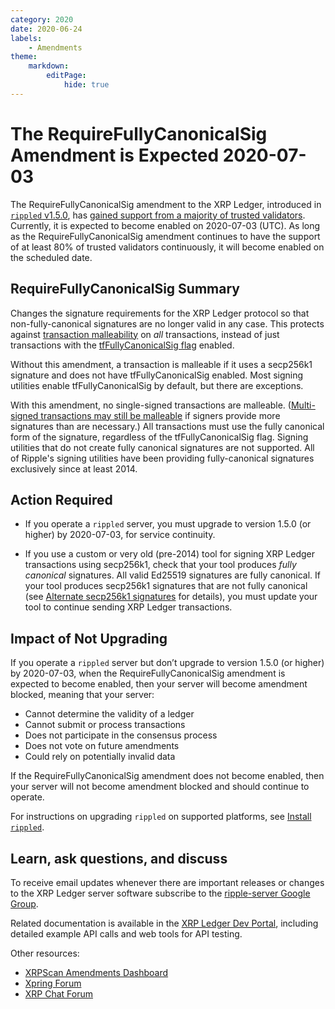 ```yaml
---
category: 2020
date: 2020-06-24
labels:
    - Amendments
theme:
    markdown:
        editPage:
            hide: true
---
```

# The RequireFullyCanonicalSig Amendment is Expected 2020-07-03

The RequireFullyCanonicalSig amendment to the XRP Ledger, introduced in [`rippled` v1.5.0](https://github.com/ripple/rippled/releases/tag/1.5.0), has [gained support from a majority of trusted validators](https://xrpcharts.ripple.com/#/transactions/4DF3E28D6920D917CE0A0A9E341BC5F792B3584E2DD5E679BD7679FE0875AEE6). Currently, it is expected to become enabled on 2020-07-03 (UTC). As long as the RequireFullyCanonicalSig amendment continues to have the support of at least 80% of trusted validators continuously, it will become enabled on the scheduled date.

<!-- BREAK -->

## RequireFullyCanonicalSig Summary

Changes the signature requirements for the XRP Ledger protocol so that non-fully-canonical signatures are no longer valid in any case. This protects against [transaction malleability](https://xrpl.org/transaction-malleability.html) on _all_ transactions, instead of just transactions with the [tfFullyCanonicalSig flag](https://xrpl.org/transaction-common-fields.html#global-flags) enabled.

Without this amendment, a transaction is malleable if it uses a secp256k1 signature and does not have tfFullyCanonicalSig enabled. Most signing utilities enable tfFullyCanonicalSig by default, but there are exceptions.

With this amendment, no single-signed transactions are malleable. ([Multi-signed transactions may still be malleable](https://xrpl.org/transaction-malleability.html#malleability-with-multi-signatures) if signers provide more signatures than are necessary.) All transactions must use the fully canonical form of the signature, regardless of the tfFullyCanonicalSig flag. Signing utilities that do not create fully canonical signatures are not supported. All of Ripple's signing utilities have been providing fully-canonical signatures exclusively since at least 2014.


## Action Required

- If you operate a `rippled` server, you must upgrade to version 1.5.0 (or higher) by 2020-07-03, for service continuity.

- If you use a custom or very old (pre-2014) tool for signing XRP Ledger transactions using secp256k1, check that your tool produces _fully canonical_ signatures. All valid Ed25519 signatures are fully canonical. If your tool produces secp256k1 signatures that are not fully canonical (see [Alternate secp256k1 signatures](https://xrpl.org/transaction-malleability.html#alternate-secp256k1-signatures) for details), you must update your tool to continue sending XRP Ledger transactions.

## Impact of Not Upgrading

If you operate a `rippled` server but don’t upgrade to version 1.5.0 (or higher) by 2020-07-03, when the RequireFullyCanonicalSig amendment is expected to become enabled, then your server will become amendment blocked, meaning that your server:

* Cannot determine the validity of a ledger
* Cannot submit or process transactions
* Does not participate in the consensus process
* Does not vote on future amendments
* Could rely on potentially invalid data

If the RequireFullyCanonicalSig amendment does not become enabled, then your server will not become amendment blocked and should continue to operate.

For instructions on upgrading `rippled` on supported platforms, see [Install `rippled`](https://xrpl.org/install-rippled.html).

## Learn, ask questions, and discuss

To receive email updates whenever there are important releases or changes to the XRP Ledger server software subscribe to the [ripple-server Google Group](https://groups.google.com/forum/#!forum/ripple-server).

Related documentation is available in the [XRP Ledger Dev Portal](https://xrpl.org/), including detailed example API calls and web tools for API testing.

Other resources:

* [XRPScan Amendments Dashboard](https://xrpscan.com/amendments)
* [Xpring Forum](https://forum.xpring.io/)
* [XRP Chat Forum](http://www.xrpchat.com/)
